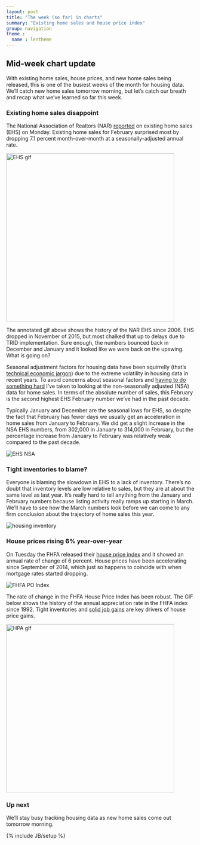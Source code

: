 ```yaml
---
layout: post
title: "The week (so far) in charts"
summary: "Existing home sales and house price index"
group: navigation
theme :
  name : lentheme
---
```


## Mid-week chart update

With existing home sales, house prices, and new home sales being released, this is one of the busiest weeks of the month for housing data.  We’ll catch new home sales tomorrow morning, but let’s catch our breath and recap what we’ve learned so far this week.

### Existing home sales disappoint

The National Association of Realtors (NAR) <a href="http://www.realtor.org/topics/existing-home-sales">reported</a> on existing home sales (EHS) on Monday. Existing home sales for February surprised most by dropping 7.1 percent month-over-month at a seasonally-adjusted annual rate.  

<img src="{{ site.url }}/img/charts_mar_22_2016/sales_3_21_2016_notes.gif" alt="EHS gif" style="width: 450px;"/>

The annotated gif above shows the history of the NAR EHS since 2006.  EHS dropped in November of 2015, but most chalked that up to delays due to TRID implementation. Sure enough, the numbers bounced back in December and January and it looked like we were back on the upswing. What is going on?

Seasonal adjustment factors for housing data have been squirrelly (that’s <a href="http://dilbert.com/strip/2015-03-27">technical economic jargon</a>) due to the extreme volatility in housing data in recent years. To avoid concerns about seasonal factors and <a href="http://www.sciencedirect.com/science/article/pii/030440769090080D">having to do something hard</a> I’ve taken to looking at the non-seasonally adjusted (NSA) data for home sales.
In terms of the absolute number of sales, this February is the second highest EHS February number we’ve had in the past decade. 

Typically January and December are the seasonal lows for EHS, so despite the fact that February has fewer days we usually get an acceleration in home sales from January to February.  We did get a slight increase in the NSA EHS numbers, from 302,000 in January to 314,000 in February, but the percentage increase from January to February was relatively weak compared to the past decade.

<img src="{{ site.url }}/img/charts_mar_22_2016/EHS1.jpg" alt="EHS NSA"/>

### Tight inventories to blame?

Everyone is blaming the slowdown in EHS to a lack of inventory. There’s no doubt that inventory levels are low relative to sales, but they are at about the same level as last year.  It’s really hard to tell anything from the January and February numbers because listing activity really ramps up starting in March. We’ll have to see how the March numbers look before we can come to any firm conclusion about the trajectory of home sales this year.

<img src="{{ site.url }}/img/charts_mar_22_2016/Inv.jpg" alt="housing inventory"/>

### House prices rising 6% year-over-year

On Tuesday the FHFA released their <a href="https://www.fhfa.gov/DataTools/Downloads/Pages/House-Price-Index.aspx">house price index</a> and it showed an annual rate of change of 6 percent.  House prices have been accelerating since September of 2014, which just so happens to coincide with when mortgage rates started dropping.

<img src="{{ site.url }}/img/charts_mar_22_2016/FHFA2.jpg" alt="FHFA PO Index"/>

The rate of change in the FHFA House Price Index has been robust.  The GIF below shows the history of the annual appreciation rate in the FHFA index since 1992. Tight inventories and <a href="http://lenkiefer.com/2016/03/05/what-the-february-jobs-numbers-mean-for-housing">solid job gains</a> are key drivers of house price gains.

<img src="{{ site.url }}/img/charts_mar_22_2016/hpa_3_22_2016.gif" alt="HPA gif" style="width: 450px;"/>

### Up next
We’ll stay busy tracking housing data as new home sales come out tomorrow morning.

{% include JB/setup %}
